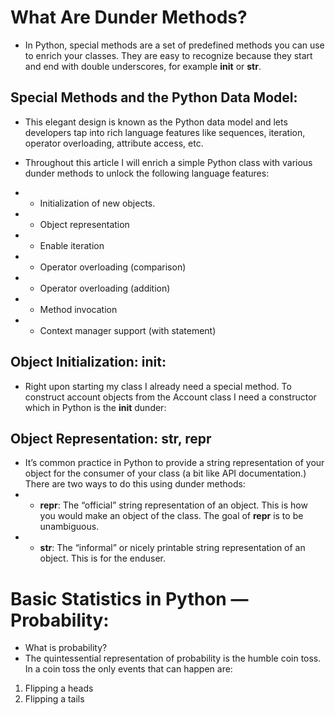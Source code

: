 # What Are Dunder Methods?

- In Python, special methods are a set of predefined methods you can use to enrich your classes. They are easy to recognize because they start and end with double underscores, for example __init__ or __str__.

## Special Methods and the Python Data Model:
- This elegant design is known as the Python data model and lets developers tap into rich language features like sequences, iteration, operator overloading, attribute access, etc.

- Throughout this article I will enrich a simple Python class with various dunder methods to unlock the following language features:
- - Initialization of new objects.
- - Object representation
- - Enable iteration
- - Operator overloading (comparison)
- - Operator overloading (addition)
- - Method invocation
- - Context manager support (with statement)

## Object Initialization: __init__:
- Right upon starting my class I already need a special method. To construct account objects from the Account class I need a constructor which in Python is the __init__ dunder:

## Object Representation: __str__, __repr__
- It’s common practice in Python to provide a string representation of your object for the consumer of your class (a bit like API documentation.) There are two ways to do this using dunder methods:
- - __repr__: The “official” string representation of an object. This is how you would make an object of the class. The goal of __repr__ is to be unambiguous.
- - __str__: The “informal” or nicely printable string representation of an object. This is for the enduser.

# Basic Statistics in Python — Probability:

- What is probability?
- The quintessential representation of probability is the humble coin toss. In a coin toss the only events that can happen are:
1. Flipping a heads
2. Flipping a tails


